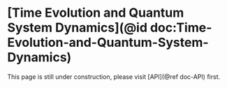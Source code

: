 # [Time Evolution and Quantum System Dynamics](@id doc:Time-Evolution-and-Quantum-System-Dynamics)

This page is still under construction, please visit [API](@ref doc-API) first.